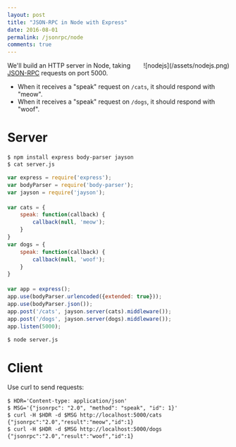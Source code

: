 ```yaml
---
layout: post
title: "JSON-RPC in Node with Express"
date: 2016-08-01
permalink: /jsonrpc/node
comments: true
---
```

<div style="float: right" markdown="1">
![nodejs](/assets/nodejs.png)
</div>

We'll build an HTTP server in Node, taking [JSON-RPC](http://www.jsonrpc.org/) requests on port 5000.

- When it receives a "speak" request on `/cats`, it should respond with "meow".
- When it receives a "speak" request on `/dogs`, it should respond with "woof".

Server
======

``` shell
$ npm install express body-parser jayson
$ cat server.js
```
```javascript
var express = require('express');
var bodyParser = require('body-parser');
var jayson = require('jayson');

var cats = {
    speak: function(callback) {
        callback(null, 'meow');
    }
}
var dogs = {
    speak: function(callback) {
        callback(null, 'woof');
    }
}

var app = express();
app.use(bodyParser.urlencoded({extended: true}));
app.use(bodyParser.json());
app.post('/cats', jayson.server(cats).middleware());
app.post('/dogs', jayson.server(dogs).middleware());
app.listen(5000);
```
``` shell
$ node server.js
```

Client
======

Use curl to send requests:

```shell
$ HDR='Content-type: application/json'
$ MSG='{"jsonrpc": "2.0", "method": "speak", "id": 1}'
$ curl -H $HDR -d $MSG http://localhost:5000/cats
{"jsonrpc":"2.0","result":"meow","id":1}
$ curl -H $HDR -d $MSG http://localhost:5000/dogs
{"jsonrpc":"2.0","result":"woof","id":1}
```
